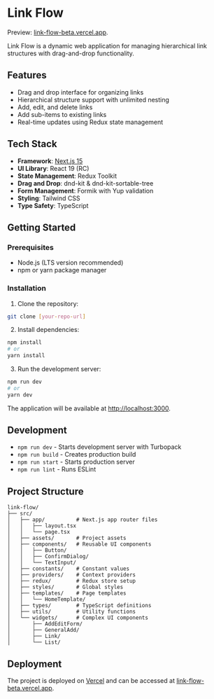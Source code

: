 # Link Flow

Preview: [link-flow-beta.vercel.app](https://link-flow-beta.vercel.app/).

Link Flow is a dynamic web application for managing hierarchical link structures with drag-and-drop functionality. 

## Features

- Drag and drop interface for organizing links
- Hierarchical structure support with unlimited nesting
- Add, edit, and delete links
- Add sub-items to existing links
- Real-time updates using Redux state management

## Tech Stack

- **Framework**: [Next.js 15](https://nextjs.org/)
- **UI Library**: React 19 (RC)
- **State Management**: Redux Toolkit
- **Drag and Drop**: dnd-kit & dnd-kit-sortable-tree
- **Form Management**: Formik with Yup validation
- **Styling**: Tailwind CSS
- **Type Safety**: TypeScript

## Getting Started

### Prerequisites

- Node.js (LTS version recommended)
- npm or yarn package manager

### Installation

1. Clone the repository:

```bash
git clone [your-repo-url]
```

2. Install dependencies:

```bash
npm install
# or
yarn install
```

3. Run the development server:

```bash
npm run dev
# or
yarn dev
```

The application will be available at [http://localhost:3000](http://localhost:3000).

## Development

- `npm run dev` - Starts development server with Turbopack
- `npm run build` - Creates production build
- `npm run start` - Starts production server
- `npm run lint` - Runs ESLint

## Project Structure

```
link-flow/        
├── src/
│   ├── app/          # Next.js app router files
│   │   ├── layout.tsx
│   │   └── page.tsx
│   ├── assets/       # Project assets
│   ├── components/   # Reusable UI components
│   │   ├── Button/
│   │   ├── ConfirmDialog/
│   │   └── TextInput/
│   ├── constants/    # Constant values
│   ├── providers/    # Context providers
│   ├── redux/        # Redux store setup
│   ├── styles/       # Global styles
│   ├── templates/    # Page templates
│   │   └── HomeTemplate/
│   ├── types/        # TypeScript definitions
│   ├── utils/        # Utility functions
│   └── widgets/      # Complex UI components
│       ├── AddEditForm/
│       ├── GeneralAdd/
│       ├── Link/
│       └── List/
```

## Deployment

The project is deployed on [Vercel](https://vercel.com) and can be accessed at [link-flow-beta.vercel.app](https://link-flow-beta.vercel.app/).